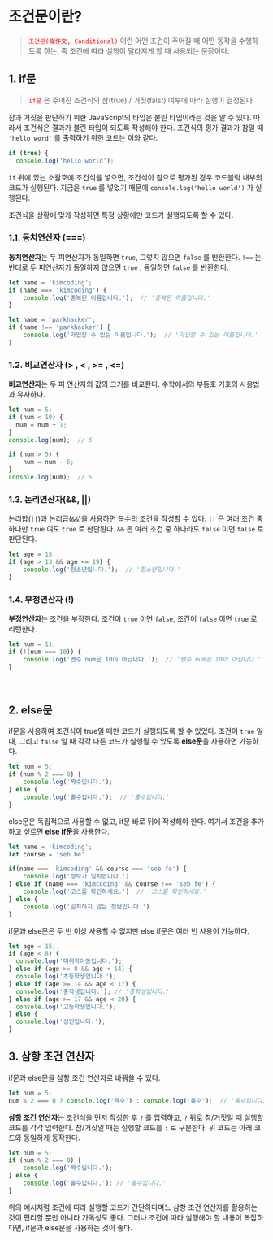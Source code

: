 # 조건문이란?
> <span style="color: red">`조건문(條件文, Conditional)`</span> 이란 어떤 조건이 주어질 때 어떤 동작을 수행하도록 하는, 즉 조건에 따라 실행이 달라지게 할 때 사용되는 문장이다.

## 1. if문
> <span style="color: red">`if문`</span> 은 주어진 조건식의 참(true) / 거짓(falst) 여부에 따라 실행이 결정된다.

참과 거짓을 판단하기 위한 JavaScript의 타입은 불린 타입이라는 것을 알 수 있다. 따라서 조건식은 결과가 불린 타입이 되도록 작성해야 한다.
조건식의 평가 결과가 참일 때 `'hello word'` 를 출력하기 위한 코드는 이와 같다.
```javascript
if (true) {
  console.log('hello world');
```
`if` 뒤에 있는 소괄호에 조건식을 넣으면, 조건식이 참으로 평가된 경우 코드블럭 내부의 코드가 실행된다. 지금은 `true` 를 넣었기 때문에 `console.log('hello world')` 가 실행된다.

조건식을 상황에 맞게 작성하면 특정 상황에만 코드가 실행되도록 할 수 있다. 

### 1.1. 동치연산자 (===)
**동치연산자**는 두 피연산자가 동일하면 `true`, 그렇지 않으면 `false` 를 반환한다. `!==` 는 반대로 두 피연산자가 동일하지 않으면 `true` , 동일하면 `false` 를 반환한다.
```javascript
let name = 'kimcoding';
if (name === 'kimcoding') {
	console.log('중복된 이름입니다.');  // '중복된 이름입니다.'
}
```
```javascript
let name = 'parkhacker';
if (name !== 'parkhacker') {
	console.log('가입할 수 있는 이름입니다.');  // '가입할 수 있는 이름입니다.'
}
```

### 1.2. 비교연산자 (> , < , >= , <=)
**비교연산자**는 두 피 연산자의 값의 크기를 비교한다. 수학에서의 부등호 기호의 사용법과 유사하다.
```javascript
let num = 5;
if (num < 10) {
  num = num + 1;
}
console.log(num);  // 6

if (num > 5) {
	num = num - 5;
}
console.log(num);  // 5
```

### 1.3. 논리연산자(&&, ||)
논리합(`||`)과 논리곱(`&&`)을 사용하면 복수의 조건을 작성할 수 있다. `||` 은 여러 조건 중 하나만 	`true` 여도 `true` 로 판단된다. `&&` 은 여러 조건 중 하나라도 `false` 이면 `false` 로 판단된다.
```javascript
let age = 15;
if (age > 13 && age <= 19) {
	console.log('청소년입니다.');  // '청소년입니다.'
}
```

### 1.4. 부정연산자 (!)
**부정연산자**는 조건을 부정한다. 조건이 `true` 이면 `false`, 조건이 `false` 이면 `true` 로 리턴한다.
```javascript
let num = 11;
if (!(num === 10)) {
	console.log('변수 num은 10이 아닙니다.');  // '변수 num은 10이 아닙니다.'
}
```
<br>

## 2. else문
if문을 사용하여 조건식이 true일 때만 코드가 실행되도록 할 수 있었다. 조건이 `true` 일 때, 그리고 `false` 일 때 각각 다른 코드가 실행될 수 있도록 **else문**을 사용하면 가능하다.
```javascript
let num = 5;
if (num % 2 === 0) {
	console.log('짝수입니다.');
} else {
	console.log('홀수입니다.');  // '홀수입니다.'
}
```

else문은 독립적으로 사용할 수 없고, if문 바로 뒤에 작성해야 한다. 여기서 조건을 추가하고 싶르면 **else if문**을 사용한다.
```javascript
let name = 'kimcoding';
let course = 'seb be'

if(name === 'kimcoding' && course === 'seb fe') {
	console.log('정보가 일치합니다.')
} else if (name === 'kimcoding' && course !== 'seb fe') {
	console.log('코스를 확인하세요.')  // '코스를 확인하세요.'
} else {
	console.log('일치하지 않는 정보입니다.')
}
```

if문과 else문은 두 번 이상 사용할 수 없지만 else if문은 여러 번 사용이 가능하다.
```javascript
let age = 15;
if (age < 8) {
  console.log('미취학아동입니다.');
} else if (age >= 8 && age < 14) {
  console.log('초등학생입니다.');
} else if (age >= 14 && age < 17) {
  console.log('중학생입니다.'); // '중학생입니다.'
} else if (age >= 17 && age < 20) {
  console.log('고등학생입니다.');
} else {
  console.log('성인입니다.');
}
```

## 3. 삼항 조건 연산자
if문과 else문을 삼항 조건 연산자로 바꿔쓸 수 있다.
```javascript
let num = 5;
num % 2 === 0 ? console.log('짝수') : console.log('홀수');  // '홀수입니다.'
```

**삼항 조건 연산자**는 조건식을 먼저 작성한 후 `?` 를 입력하고, `?` 뒤로 참/거짓일 때 실행할 코드를 각각 입력한다. 참/거짓일 때는 실행할 코드를 `:` 로 구분한다. 위 코드는 아래 코드와 동일하게 동작한다.
```javascript
let num = 5;
if (num % 2 === 0) {
	console.log('짝수입니다.');
} else {
	console.log('홀수입니다.'); // '홀수입니다.'
}
```

위의 예시처럼 조건에 따라 실행할 코드가 간단하다며느 삼항 조건 연산자를 활용하는 것이 편리할 뿐만 아니라 가독성도 좋다. 그러나 조건에 따라 실행해야 할 내용이 복잡하다면, if문과 else문을 사용하는 것이 좋다.